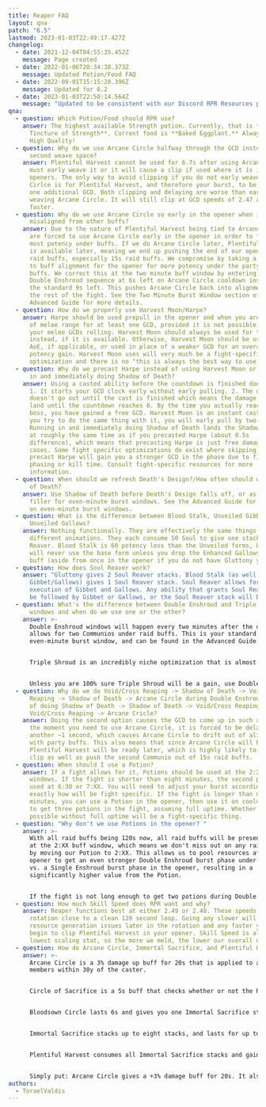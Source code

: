 ```yaml
---
title: Reaper FAQ
layout: qna
patch: "6.5"
lastmod: 2023-01-03T22:49:17.427Z
changelog:
  - date: 2021-12-04T04:55:35.452Z
    message: Page created
  - date: 2022-01-06T20:34:38.373Z
    message: Updated Potion/Food FAQ
  - date: 2022-09-01T15:15:20.396Z
    message: Updated for 6.2
  - date: 2023-01-03T22:50:14.564Z
    message: "Updated to be consistent with our Discord RPR Resources page. "
qna:
  - question: Which Potion/Food should RPR use?
    answer: The highest available Strength potion. Currently, that is **Grade 8
      Tincture of Strength**. Current food is **Baked Eggplant.** Always use
      High Quality!
  - question: Why do we use Arcane Circle halfway through the GCD instead of in the
      second weave space?
    answer: Plentiful Harvest cannot be used for 6.7s after using Arcane Circle. You
      must early weave it or it will cause a clip if used where it is in the
      openers. The only way to avoid clipping if you do not early weave Arcane
      Cirlce is for Plentiful Harvest, and therefore your burst, to be delayed
      one additional GCD. Both clipping and delaying are worse than early
      weaving Arcane Circle. It will still clip at GCD speeds of 2.47 and
      faster.
  - question: Why do we use Arcane Circle so early in the opener when it is
      misaligned from other buffs?
    answer: Due to the nature of Plentiful Harvest being tied to Arcane Circle, we
      are forced to use Arcane Circle early in the opener in order to fit the
      most potency under buffs. If we do Arcane Circle later, Plentiful Harvest
      is available later, meaning we end up pushing the end of our opener out of
      raid buffs, especially 15s raid buffs. We compromise by taking a small hit
      to buff alignment for the opener for more potency under the party's raid
      buffs. We correct this at the two minute buff window by entering the
      Double Enshroud sequence at 6s left on Arcane Circle cooldown instead of
      the standard 9s left. This pushes Arcane Circle back into alignment for
      the rest of the fight. See the Two Minute Burst Window section of the
      Advanced Guide for more details.
  - question: How do we properly use Harvest Moon/Harpe?
    answer: Harpe should be used prepull in the opener and when you are forced out
      of melee range for at least one GCD, provided it is not possible to keep
      your melee GCDs rolling. Harvest Moon should always be used for this
      instead, if it is available. Otherwise, Harvest Moon should be used for
      AoE, if applicable, or used in place of a weaker GCD for an overall
      potency gain. Harvest Moon uses will very much be a fight-specific
      optimization and there is no "this is always the best way to use it."
  - question: Why do we precast Harpe instead of using Harvest Moon or just running
      in and immediately doing Shadow of Death?
    answer: Using a casted ability before the countdown is finished does two things.
      1. It starts your GCD clock early without early pulling. 2. The damage
      doesn't go out until the cast is finished which means the damage does not
      land until the countdown reaches 0. By the time you actually reach the
      boss, you have gained a free GCD. Harvest Moon is an instant cast, so if
      you try to do the same thing with it, you will early pull by two seconds.
      Running in and immediately doing Shadow of Death lands the Shadow of Death
      at roughly the same time as if you precasted Harpe (about 0.5s
      difference), which means that precasting Harpe is just free damage in most
      cases. Some fight specific optimizations do exist where skipping the
      precast Harpe will gain you a stronger GCD in the phase due to fight
      phasing or kill time. Consult fight-specific resources for more
      information.
  - question: When should we refresh Death's Design?/How often should we use Shadow
      of Death?
    answer: Use Shadow of Death before Death's Design falls off, or as needed for
      filler for even-minute burst windows. See the Advanced Guide for more info
      on even-minute burst windows.
  - question: What is the difference between Blood Stalk, Unveiled Gibbets, and
      Unveiled Gallows?
    answer: Nothing functionally. They are effectively the same things with
      different animations. They each consume 50 Soul to give one stack of Soul
      Reaver. Blood Stalk is 60 potency less than the Unveiled forms, but you
      will never use the base form unless you drop the Enhanced Gallows/Gibbet
      buff (aside from once in the opener if you do not have Gluttony yet).
  - question: How does Soul Reaver work?
    answer: "Gluttony gives 2 Soul Reaver stacks. Blood Stalk (as well as Unveiled
      Gibbet/Gallows) gives 1 Soul Reaver stack. Soul Reaver allows for the
      execution of Gibbet and Gallows. Any ability that grants Soul Reaver MUST
      be followed by Gibbet or Gallows, or the Soul Reaver stack will be lost. "
  - question: What's the difference between Double Enshroud and Triple Enshroud
      windows and when do we use one or the other?
    answer: >-
      Double Enshroud windows will happen every two minutes after the opener and
      allows for two Communios under raid buffs. This is your standard
      even-minute burst window, and can be found in the Advanced Guide. 


      Triple Shroud is an incredibly niche optimization that is almost never used as the conditions for it being a gain are extremely strict. Triple Shroud information can be found in the Graduate Studies section of the Advanced Guide. 


      Unless you are 100% sure Triple Shroud will be a gain, use Double Shroud!
  - question: Why do we do Void/Cross Reaping -> Shadow of Death -> Void/Cross
      Reaping -> Shadow of Death -> Arcane Circle during Double Enshroud instead
      of doing Shadow of Death -> Shadow of Death -> Void/Cross Reaping ->
      Void/Cross Reaping -> Arcane Cricle?
    answer: Doing the second option causes the GCD to come up in such a way that at
      the moment you need to use Arcane Circle, it is forced to be delayed
      another ~1 second, which causes Arcane Circle to drift out of alignment
      with party buffs. This also means that since Arcane Circle will be later,
      Plentiful Harvest will be ready later, which is highly likely to cause a
      clip as well as push the second Communio out of 15s raid buffs.
  - question: When should I use a Potion?
    answer: If a fight allows for it, Potions should be used at the 2:XX and 8:XX
      windows. If the fight is shorter than eight minutes, the second pot can be
      used at 6:30 or 7:XX. You will need to adjust your burst accordingly, but
      exactly how will be fight specific. If the fight is longer than nine
      minutes, you can use a Potion in the opener, then use it on cooldown after
      to get three potions in the fight, assuming full uptime. Whether this is
      possible without full uptime will be a fight-specific thing.
  - question: "Why don't we use Potions in the opener? "
    answer: >-
      With all raid buffs being 120s now, all raid buffs will be present again
      at the 2:XX buff window, which means we don't miss out on any raid buffs
      by moving our Potion to 2:XX. This allows us to pool resources after the
      opener to get an even stronger Double Enshroud burst phase under Potion,
      vs. a Single Enshroud burst phase in the opener, resulting in a
      significantly higher value from the Potion.


      If the fight is not long enough to get two potions during Double Enshroud burst windows, an option potion is still used. As potion uses are fight-specific, refer to fight specific resources for optimal timings.
  - question: How much Skill Speed does RPR want and why?
    answer: Reaper functions best at either 2.49 or 2.48. These speeds align the
      rotation close to a clean 120 second loop. Going any slower will cause
      resource generation issues later in the rotation and any faster you’ll
      begin to clip Plentiful Harvest in your opener. Skill Speed is also our
      lowest scaling stat, so the more we meld, the lower our overall damage.
  - question: How do Arcane Circle, Immortal Sacrifice, and Plentiful Harvest work?
    answer: >-
      Arcane Circle is a 3% damage up buff for 20s that is applied to all party
      members within 30y of the caster.


      Circle of Sacrifice is a 5s buff that checks whether or not the RPR that used Arcane Circle and each party member with the buff successfully uses a weaponskill or spell that **does damage/applies a negative effect** to the target. Because of this criterion, DNC steps and healing spells do not count.


      Bloodsown Circle lasts 6s and gives you one Immortal Sacrifice stack for each party member (including yourself) that uses a weaponskill/spell that **does damage/applies a negative effect** under Circle of Sacrifice (maximum of one stack per person). 


      Immortal Sacrifice stacks up to eight stacks, and lasts for up to 30s. Immortal Sacrifice stacks allow Plentiful Harvest to be used. 


      Plentiful Harvest consumes all Immortal Sacrifice stacks and gains 40 potency for every additional stack, starting at 720 and maxing out at 1000 potency at eight stacks. Your own stack is already included in the base potency of 720, as it is required to even use the skill. You cannot use Plentiful Harvest until Bloodsown Circle has expired. 


      Simply put: Arcane Circle gives a +3% damage buff for 20s. It also gives one stack of Immortal Sacrifice for every party member (including yourself) that lands a weaponskill/spell in the first 5s of Arane Circle's duration. Immortal Sacrifice stacks allow the use of Plentiful Harvest, and increase the potency of Plentiful Harvest by 40 per stack, up to 1000 potency at eight stacks. Plentiful Harvest cannot be used until Bloodsown Circle expires, which happens 6s after using Arcane Circle.
authors:
  - ToraelValdis
---
```

